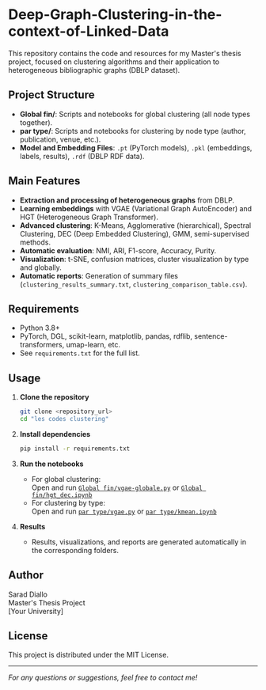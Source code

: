 # Deep-Graph-Clustering-in-the-context-of-Linked-Data


This repository contains the code and resources for my Master's thesis project, focused on clustering algorithms and their application to heterogeneous bibliographic graphs (DBLP dataset).

## Project Structure

- **Global fin/**: Scripts and notebooks for global clustering (all node types together).
- **par type/**: Scripts and notebooks for clustering by node type (author, publication, venue, etc.).
- **Model and Embedding Files**: `.pt` (PyTorch models), `.pkl` (embeddings, labels, results), `.rdf` (DBLP RDF data).

## Main Features

- **Extraction and processing of heterogeneous graphs** from DBLP.
- **Learning embeddings** with VGAE (Variational Graph AutoEncoder) and HGT (Heterogeneous Graph Transformer).
- **Advanced clustering**: K-Means, Agglomerative (hierarchical), Spectral Clustering, DEC (Deep Embedded Clustering), GMM, semi-supervised methods.
- **Automatic evaluation**: NMI, ARI, F1-score, Accuracy, Purity.
- **Visualization**: t-SNE, confusion matrices, cluster visualization by type and globally.
- **Automatic reports**: Generation of summary files (`clustering_results_summary.txt`, `clustering_comparison_table.csv`).

## Requirements

- Python 3.8+
- PyTorch, DGL, scikit-learn, matplotlib, pandas, rdflib, sentence-transformers, umap-learn, etc.
- See `requirements.txt` for the full list.

## Usage

1. **Clone the repository**  
   ```sh
   git clone <repository_url>
   cd "les codes clustering"
   ```

2. **Install dependencies**  
   ```sh
   pip install -r requirements.txt
   ```

3. **Run the notebooks**  
   - For global clustering:  
     Open and run [`Global fin/vgae-globale.py`](Global%20fin/vgae-globale.py) or [`Global fin/hgt_dec.ipynb`](Global%20fin/hgt_dec.ipynb)
   - For clustering by type:  
     Open and run [`par type/vgae.py`](par%20type/vgae.py) or [`par type/kmean.ipynb`](par%20type/kmean.ipynb)

4. **Results**  
   - Results, visualizations, and reports are generated automatically in the corresponding folders.

## Author

Sarad Diallo  
Master's Thesis Project  
[Your University]

## License

This project is distributed under the MIT License.

---

*For any questions or suggestions, feel free to contact me!*
